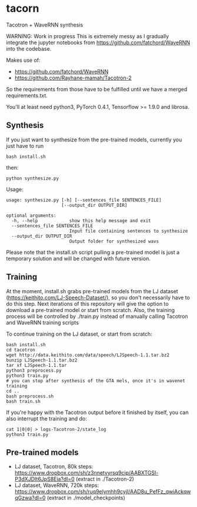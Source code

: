 # tacorn
Tacotron + WaveRNN synthesis

WARNING: Work in progress
This is extremely messy as I gradually integrate the jupyter notebooks from https://github.com/fatchord/WaveRNN into the codebase.

Makes use of:
 - https://github.com/fatchord/WaveRNN
 - https://github.com/Rayhane-mamah/Tacotron-2

 So the requirements from those have to be fulfilled until we have a merged requirements.txt.

 You'll at least need python3, PyTorch 0.4.1, Tensorflow >= 1.9.0 and librosa.

## Synthesis

If you just want to synthesize from the pre-trained models, currently you just have to run

```
bash install.sh
```
then:
```
python synthesize.py
```

Usage:
```
usage: synthesize.py [-h] [--sentences_file SENTENCES_FILE]
                     [--output_dir OUTPUT_DIR]

optional arguments:
  -h, --help            show this help message and exit
  --sentences_file SENTENCES_FILE
                        Input file containing sentences to synthesize
  --output_dir OUTPUT_DIR
                        Output folder for synthesized wavs
```

Please note that the install.sh script pulling a pre-trained model is just a temporary solution and will be changed with future version.

## Training

At the moment, install.sh grabs pre-trained models from the LJ dataset (https://keithito.com/LJ-Speech-Dataset/), so you don't necessarily have to do this step.
Next iterations of this repository will give the option to download a pre-trained model or start from scratch.
Also, the training process will be controlled by ./train.py instead of manually calling Tacotron and WaveRNN training scripts

To continue training on the LJ dataset, or start from scratch:
```
bash install.sh
cd tacotron
wget http://data.keithito.com/data/speech/LJSpeech-1.1.tar.bz2
bunzip LJSpeech-1.1.tar.bz2
tar xf LJSpeech-1.1.tar
python3 preprocess.py
python3 train.py
# you can stop after synthesis of the GTA mels, once it's in wavenet training
cd ..
bash preprocess.sh
bash train.sh
```

If you're happy with the Tacotron output before it finished by itself, you can also interrupt the training and do:
```
cat 1|0|0| > logs-Tacotron-2/state_log
python3 train.py 
```

## Pre-trained models

- LJ dataset, Tacotron, 80k steps: https://www.dropbox.com/sh/z3nnetvyrsq9cip/AABXTGSl-P3dXJDIt6JpS8Eia?dl=0
(extract in ./Tacotron-2)
- LJ dataset, WaveRNN, 720k steps: https://www.dropbox.com/sh/ruq9elymhh9cyjl/AAD8u_PefFz_qwiAckqwqGzwa?dl=0
(extract in ./model_checkpoints)
